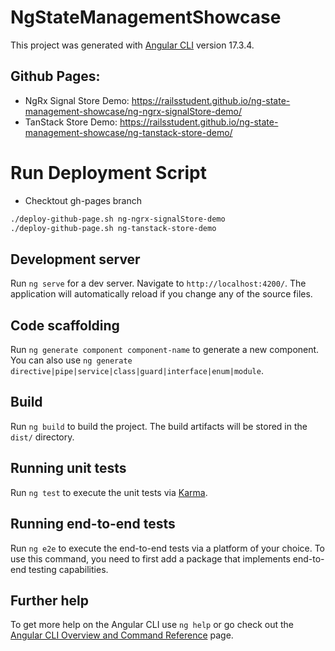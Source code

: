 # NgStateManagementShowcase

This project was generated with [Angular CLI](https://github.com/angular/angular-cli) version 17.3.4.

## Github Pages:
- NgRx Signal Store Demo: https://railsstudent.github.io/ng-state-management-showcase/ng-ngrx-signalStore-demo/
- TanStack Store Demo: https://railsstudent.github.io/ng-state-management-showcase/ng-tanstack-store-demo/

# Run Deployment Script
- Checktout gh-pages branch

```bash
./deploy-github-page.sh ng-ngrx-signalStore-demo
./deploy-github-page.sh ng-tanstack-store-demo
```

## Development server

Run `ng serve` for a dev server. Navigate to `http://localhost:4200/`. The application will automatically reload if you change any of the source files.

## Code scaffolding

Run `ng generate component component-name` to generate a new component. You can also use `ng generate directive|pipe|service|class|guard|interface|enum|module`.

## Build

Run `ng build` to build the project. The build artifacts will be stored in the `dist/` directory.

## Running unit tests

Run `ng test` to execute the unit tests via [Karma](https://karma-runner.github.io).

## Running end-to-end tests

Run `ng e2e` to execute the end-to-end tests via a platform of your choice. To use this command, you need to first add a package that implements end-to-end testing capabilities.

## Further help

To get more help on the Angular CLI use `ng help` or go check out the [Angular CLI Overview and Command Reference](https://angular.io/cli) page.

